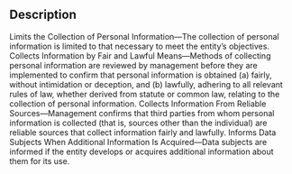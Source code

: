 ## Description

Limits the Collection of Personal Information—The collection of personal information is limited to that necessary to meet the entity’s objectives.
Collects Information by Fair and Lawful Means—Methods of collecting personal information are reviewed by management before they are implemented to confirm that personal information is obtained (a) fairly, without intimidation or deception, and (b) lawfully, adhering to all relevant rules of law, whether derived from statute or common law, relating to the collection of personal information.
Collects Information From Reliable Sources—Management confirms that third parties from whom personal information is collected (that is, sources other than the individual) are reliable sources that collect information fairly and lawfully.
Informs Data Subjects When Additional Information Is Acquired—Data subjects are informed if the entity develops or acquires additional information about them for its use.